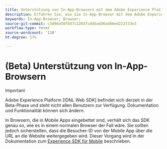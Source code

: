 ```yaml
---
title: Unterstützung von In-App-Browsern mit dem Adobe Experience Platform Web SDK
description: Erfahren Sie, wie Sie In-App-Browser mit dem Adobe Experience Platform Web SDK unterstützen.
keywords: In-App-Browser; Browser;
source-git-commit: c3d66e50f647c2203fcdd5ad36ad86ed223733e3
workflow-type: tm+mt
source-wordcount: '110'
ht-degree: 57%

---
```



# (Beta) Unterstützung von In-App-Browsern

>[!IMPORTANT]
>
>Adobe Experience Platform [!DNL Web SDK] befindet sich derzeit in der Beta-Phase und steht nicht allen Benutzern zur Verfügung. Dokumentation und Funktionalität können sich ändern.

In Browsern, die in Mobile Apps eingebettet sind, verhält sich das SDK genau so, wie es in einem normalen Browser der Fall wäre. Sie sollten jedoch sicherstellen, dass die Besucher-ID von der Mobile App über die URL an die Website weitergegeben wird. Dieser Vorgang wird in der Dokumentation zum [Experience SDK für Mobile](https://experienceleague.adobe.com/docs/mobile-services/ios/sdk-reference-ios/hybrid-app.html) beschrieben.
